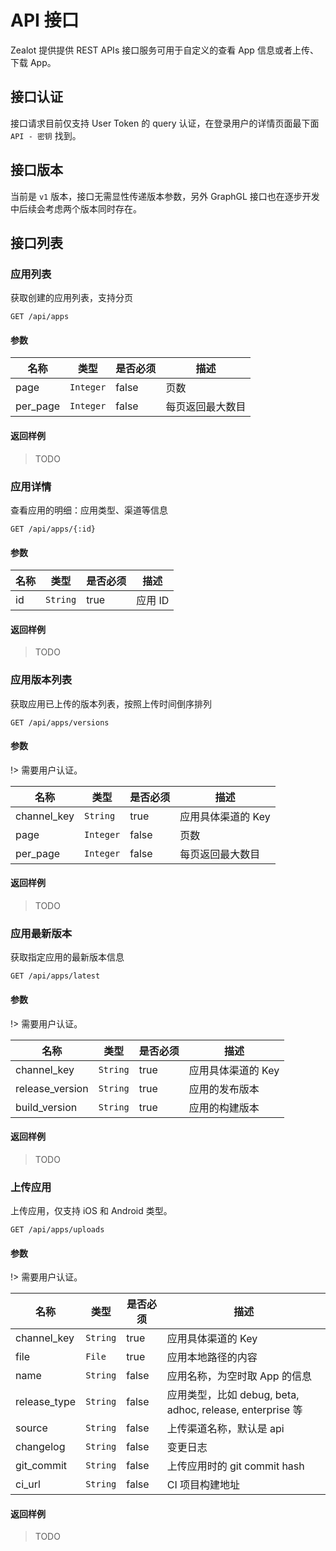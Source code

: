 # API 接口

Zealot 提供提供 REST APIs 接口服务可用于自定义的查看 App 信息或者上传、下载 App。

## 接口认证

接口请求目前仅支持 User Token 的 query 认证，在登录用户的详情页面最下面 `API - 密钥` 找到。

## 接口版本

当前是 `v1` 版本，接口无需显性传递版本参数，另外 GraphGL 接口也在逐步开发中后续会考虑两个版本同时存在。

## 接口列表

### 应用列表

获取创建的应用列表，支持分页

```
GET /api/apps
```

#### 参数

| 名称 | 类型 | 是否必须 | 描述 |
|---|---|---|---|
| page | `Integer` | false | 页数|
| per_page | `Integer` | false | 每页返回最大数目 |

#### 返回样例

> TODO

### 应用详情

查看应用的明细：应用类型、渠道等信息

```
GET /api/apps/{:id}
```

#### 参数

| 名称 | 类型 | 是否必须 | 描述 |
|---|---|---|---|
| id | `String` | true | 应用 ID |

#### 返回样例

> TODO

### 应用版本列表

获取应用已上传的版本列表，按照上传时间倒序排列

```
GET /api/apps/versions
```

#### 参数

!> 需要用户认证。

| 名称 | 类型 | 是否必须 | 描述 |
|---|---|---|---|
| channel_key | `String` | true | 应用具体渠道的 Key |
| page | `Integer` | false | 页数|
| per_page | `Integer` | false | 每页返回最大数目 |

#### 返回样例

> TODO

### 应用最新版本

获取指定应用的最新版本信息

```
GET /api/apps/latest
```

#### 参数

!> 需要用户认证。

| 名称 | 类型 | 是否必须 | 描述 |
|---|---|---|---|
| channel_key | `String` | true | 应用具体渠道的 Key |
| release_version | `String` | true | 应用的发布版本 |
| build_version | `String` | true | 应用的构建版本 |

#### 返回样例

> TODO

### 上传应用

上传应用，仅支持 iOS 和 Android 类型。

```
GET /api/apps/uploads
```

#### 参数

!> 需要用户认证。

| 名称 | 类型 | 是否必须 | 描述 |
|---|---|---|---|
| channel_key | `String` | true | 应用具体渠道的 Key |
| file | `File` | true | 应用本地路径的内容 |
| name | `String` | false | 应用名称，为空时取 App 的信息 |
| release_type | `String` | false | 应用类型，比如 debug, beta, adhoc, release, enterprise 等 |
| source | `String` | false | 上传渠道名称，默认是 api |
| changelog | `String` | false | 变更日志 |
| git_commit | `String` | false | 上传应用时的 git commit hash |
| ci_url | `String` | false | CI 项目构建地址 |

#### 返回样例

> TODO